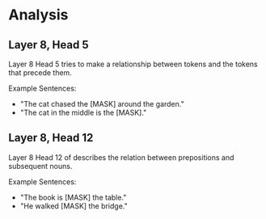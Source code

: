 # Analysis

## Layer 8, Head 5

Layer 8 Head 5 tries to make a relationship between tokens and the tokens that precede them.

Example Sentences:
- "The cat chased the [MASK] around the garden."
- "The cat in the middle is the [MASK]."

## Layer 8, Head 12

Layer 8 Head 12 of describes the relation between prepositions and subsequent nouns. 

Example Sentences:
- "The book is [MASK] the table."
- "He walked [MASK] the bridge."

